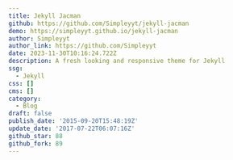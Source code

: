 ```yaml
---
title: Jekyll Jacman
github: https://github.com/Simpleyyt/jekyll-jacman
demo: https://simpleyyt.github.io/jekyll-jacman
author: Simpleyyt
author_link: https://github.com/Simpleyyt
date: 2023-11-30T10:16:24.722Z
description: A fresh looking and responsive theme for Jekyll
ssg:
  - Jekyll
css: []
cms: []
category:
  - Blog
draft: false
publish_date: '2015-09-20T15:48:19Z'
update_date: '2017-07-22T06:07:16Z'
github_star: 88
github_fork: 89
---
```

